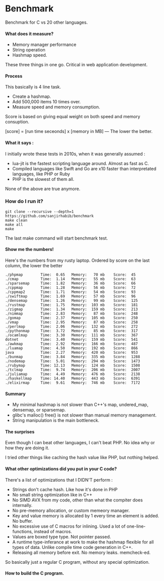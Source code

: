 # Benchmark

Benchmark for C vs 20 other languages.

#### What does it measure?

- Memory manager performance
- String operation
- Hashmap speed.

These three things in one go. Critical in web application development.

#### Process
This basically is 4 line task.
- Create a hashmap.
- Add 500,000 items 10 times over.
- Measure speed and memory consumption.

Score is based on giving equal weight on both speed and memory consuption.

[score] = [run time seceonds] x [memory in MB] — The lower the better.


#### What it says :

I initially wrote these tests in 2010s, when it was generally assumed :

- lua-jit is the fastest scripting language around. Almost as fast as C.
- Compiled languages like Swift and Go are x10 faster than interpretated languages, like PHP or Ruby
- PHP is the slowest of them all.

None of the above are true anymore.

### How do I run it?

```
git clone --recursive --depth=1 https://github.com/sanjirhabib/benchmark
make clean
make all
make

```
The last make command will start benchmark test.

#### Show me the numbers!

Here's the numbers from my rusty laptop. Ordered by score on the last column, the lower the better

```
./phpmap        Time:  0.65   Memory:   70 mb    Score:  45
./cmap          Time:  1.14   Memory:   55 mb    Score:  63
./sparsemap     Time:  1.82   Memory:   36 mb    Score:  66
./cppmap        Time:  1.28   Memory:   56 mb    Score:  72
./cppmap2       Time:  1.71   Memory:   54 mb    Score:  93
./swiftmap      Time:  1.69   Memory:   57 mb    Score:  96
./densemap      Time:  1.26   Memory:   99 mb    Score:  125
./rustmap       Time:  1.75   Memory:  103 mb    Score:  181
./zigmap        Time:  1.34   Memory:  159 mb    Score:  213
./nimmap        Time:  2.83   Memory:   87 mb    Score:  248
./gomap         Time:  2.37   Memory:  105 mb    Score:  250
./vmap          Time:  2.95   Memory:   87 mb    Score:  258
./perlmap       Time:  2.06   Memory:  132 mb    Score:  272
./pythonmap     Time:  3.72   Memory:   85 mb    Score:  317
./ocamlmap      Time:  3.30   Memory:  111 mb    Score:  367
dotnet          Time:  3.40   Memory:  159 mb    Score:  541
./awkmap        Time:  2.92   Memory:  166 mb    Score:  487
./luamap        Time:  4.50   Memory:  192 mb    Score:  866
java            Time:  2.27   Memory:  420 mb    Score:  953
./bunmap        Time:  3.84   Memory:  335 mb    Score:  1288
./nodemap       Time:  5.01   Memory:  294 mb    Score:  1473
./rubymap       Time: 12.13   Memory:  124 mb    Score:  1508
./tclmap        Time:  9.74   Memory:  206 mb    Score:  2007
./juliamap      Time:  4.49   Memory:  476 mb    Score:  2138
./haskellmap    Time: 14.40   Memory:  443 mb    Score:  6391
./elixirmap     Time:  9.61   Memory:  746 mb    Score:  7172
```

#### Summary
- My minimal hashmap is not slower than C++'s map, undered_map, densemap, or sparsemap.
- glibc's malloc() free() is not slower than manual memory management.
- String manipulation is the main bottleneck.


#### The surprises
Even though I can beat other languages, I can't beat PHP. No idea why or how they are doing it.

I tried other things like caching the hash value like PHP, but nothing helped.

#### What other optimizations did you put in your C code?

There's a list of optimizations that I DIDN'T perform :

- Strings don't cache hash. Like how it's done in PHP
- No small string optimization like in C++ 
- No SIMD AVX from my code, other than what the compiter does internally.
- No pre-memory allocation, or custom memeory manager.
- Key and value memory is allocated by 1 every time an element is added. No buffer.
- No excessive use of C macros for inlining. Used a lot of one-line-functions, instead of macros.
- Values are boxed type type. Not pointer passed.
- A runtime type-inferance at work to make the hashmap flexible for all types of data. Unlike compile time code generation in C++.
- Releasing all memory before exit. No memory leaks. memcheck-ed.

So basically just a regular C program, without any special optimization.


#### How to build the C program.
